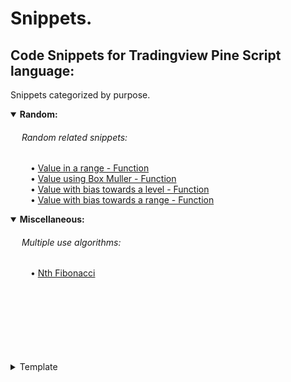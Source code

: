 <!-- if you need to give space before text to format tabulation use keys &ensp; &emsp; combination-->
# Snippets.

## Code Snippets for Tradingview Pine Script language:
Snippets categorized by purpose.

<details open>
  <!-- leave a blank line after summary -->
  <summary><b>Random:</b></summary>
  
  <!--#### &emsp; Miscellaneous:-->
######  &emsp; Random related snippets:  
&emsp;&emsp; • [Value in a range - Function](/./snippets/category/random/prng_range.md "generate a value within range 0 to parameter.")<br/>
&emsp;&emsp; • [Value using Box Muller - Function](/./snippets/category/random/prng_Box_Muller.md "generate a value with bias towards a normal distribution.")<br/>
&emsp;&emsp; • [Value with bias towards a level - Function](/./snippets/category/random/prng_weighed_bias.md "generate a value with bias towards a level.")<br/>
&emsp;&emsp; • [Value with bias towards a range - Function](/./snippets/category/random/prng_weighed_2bias.md "generate a value with bias towards a range within a range.")<br/>
</details>

<details open>
  <!-- leave a blank line after summary -->
  <summary><b>Miscellaneous:</b></summary>
  
  <!--#### &emsp; Miscellaneous:-->
######  &emsp; Multiple use algorithms:  
 &emsp;&emsp; • [Nth Fibonacci](/./snippets/category/miscellaneous/nth_fibonacci.md#function-to-find-nth-fibonacci "Find the Nth Fibonacci sequence number.")
</details>


<br/>
<br/>
<br/>
<br/>
<br/>
<br/>
<br/>
<details close>
  <!-- leave a blank line after summary -->
  <summary>Template</summary>
  
  #### Category A Snippets
  Perhaps a description is usefull..
  1. Snippet A1
  2. Snippet A2 family:
     * Snippet A2.1
     * Snippet A2.2
  3. Snippet A3

<details open>
  <!-- leave a blank line after summary -->
  <summary>Category B</summary>
  
  #### Category B Snippets
  Perhaps a description is usefull..
  
  ***
  
<details open>
  <!-- leave a blank line after summary -->
  <summary>Sub Category BA1</summary>
  
  1. Snippet SB1
  2. Snippet SB2 family:
     * Snippet SB2.1
     * Snippet SB2.2
  3. Snippet SB3
</details>
  
  ***
  
  1. Snippet B1
  2. Snippet B2
  3. Snippet B3 family:
     * Snippet B3.1
     * Snippet B3.2
  4. Snippet B3
</details>

</details>
